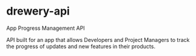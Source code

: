 # drewery-api

App Progress Management API

API built for an app that allows Developers and Project Managers to track the progress of updates and new features in their products.